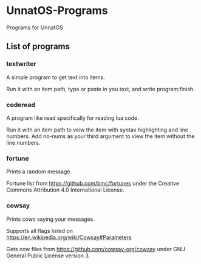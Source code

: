 # UnnatOS-Programs
Programs for UnnatOS
## List of programs
### textwriter
A simple program to get text into items.

Run it with an item path, type or paste in you text, and write program:finish.
### coderead
A program like read specifically for reading lua code.

Run it with an item path to veiw the item with syntax highlighting and line numbers. Add no-nums as your third argument to view the item without the line numbers.
### fortune
Prints a random message.

Fortune list from https://github.com/bmc/fortunes under the Creative Commons Attribution 4.0 International License.
### cowsay
Prints cows saying your messages.

Supports all flags listed on https://en.wikipedia.org/wiki/Cowsay#Parameters

Gets cow files from https://github.com/cowsay-org/cowsay under GNU General Public License version 3.
